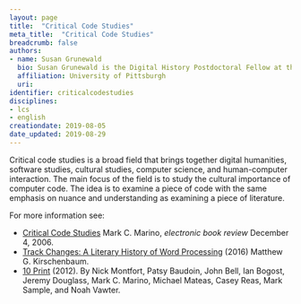 ```yaml
---
layout: page
title:  "Critical Code Studies"
meta_title:  "Critical Code Studies"
breadcrumb: false
authors:
- name: Susan Grunewald
  bio: Susan Grunewald is the Digital History Postdoctoral Fellow at the University of Pittsburgh’s World History Center. She received her PhD from Carnegie Mellon University, where she was a two-time A.W. Mellon Fellow in Digital Humanities. Her research focuses on Soviet history, particularly German prisoners of war in the USSR during and after the Second World War.
  affiliation: University of Pittsburgh
  uri:
identifier: criticalcodestudies
disciplines:
- lcs
- english
creationdate: 2019-08-05
date_updated: 2019-08-29
---
```


Critical code studies is a broad field that brings together digital humanities, software studies, cultural studies, computer science, and human-computer interaction. The main focus of the field is to study the cultural importance of computer code. The idea is to examine a piece of code with the same emphasis on nuance and understanding as examining a piece of literature.

For more information see:
 -  [Critical Code Studies](http://electronicbookreview.com/essay/critical-code-studies/) Mark C. Marino, *electronic book review* December 4, 2006.
 -  [Track Changes: A Literary History of Word Processing](https://books.google.com/books?id=5gUEDAAAQBAJ&printsec=frontcover&dq=matthew+kirschenbaum&hl=en&sa=X&ved=0ahUKEwjR5PHJwuzjAhXhSt8KHXBNDuwQ6AEIMDAB#v=onepage&q=matthew%20kirschenbaum&f=false) (2016) Matthew G. Kirschenbaum.
 -  [10 Print](https://10print.org/) (2012). By Nick Montfort, Patsy Baudoin, John Bell, Ian Bogost, Jeremy Douglass, Mark C. Marino, Michael Mateas, Casey Reas, Mark Sample, and Noah Vawter.
